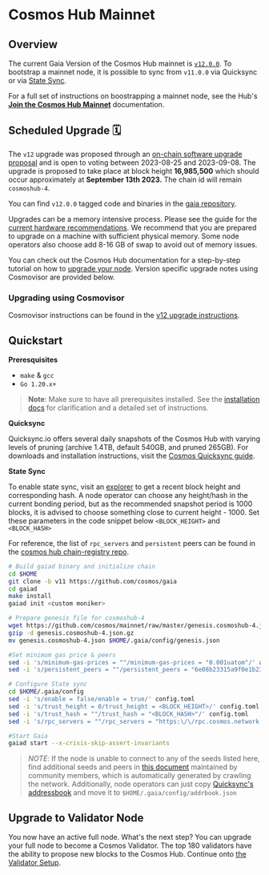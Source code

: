 # Cosmos Hub Mainnet

## Overview

The current Gaia Version of the Cosmos Hub mainnet is [`v12.0.0`](https://github.com/cosmos/gaia/releases/tag/v12.0.0). To bootstrap a mainnet node, it is possible to sync from `v11.0.0` via Quicksync or via [State Sync](https://hub.cosmos.network/main/hub-tutorials/join-mainnet.html#state-sync).

For a full set of instructions on boostrapping a mainnet node, see the Hub's [**Join the Cosmos Hub Mainnet**](https://hub.cosmos.network/main/hub-tutorials/join-mainnet.html) documentation.

## Scheduled Upgrade 🗓️ 

The `v12` upgrade was proposed through an [on-chain software upgrade proposal](https://www.mintscan.io/cosmos/proposals/821) and is open to voting between 2023-08-25 and 2023-09-08. The upgrade is proposed to take place at block height **16,985,500** which should occur approximately at **September 13th 2023.** The chain id will remain `cosmoshub-4`.

You can find `v12.0.0` tagged code and binaries in the [gaia repository](https://github.com/cosmos/gaia/releases/tag/v12.0.0).

Upgrades can be a memory intensive process. Please see the guide for the [current hardware recommendations](https://hub.cosmos.network/main/hub-tutorials/join-mainnet.html#hardware). We recommend that you are prepared to upgrade on a machine with sufficient physical memory. Some node operators also choose add 8-16 GB of swap to avoid out of memory issues.

You can check out the Cosmos Hub documentation for a step-by-step tutorial on how to [upgrade your node](https://hub.cosmos.network/main/hub-tutorials/upgrade-node.html). Version specific upgrade notes using Cosmovisor are provided below.

### Upgrading using Cosmovisor

Cosmovisor instructions can be found in the [v12 upgrade instructions](https://github.com/cosmos/gaia/blob/main/docs/migration/cosmoshub-4-v12-upgrade.md).

## Quickstart

**Preresquisites**
- `make` & `gcc`
- `Go 1.20.x+`

> **Note**: Make sure to have all prerequisites installed. See the [installation docs](https://hub.cosmos.network/main/getting-started/installation.html) for clarification and a detailed set of instructions.

**Quicksync**

Quicksync.io offers several daily snapshots of the Cosmos Hub with varying levels of pruning (archive 1.4TB, default 540GB, and pruned 265GB). For downloads and installation instructions, visit the [Cosmos Quicksync guide](https://quicksync.io/networks/cosmos.html).

**State Sync**

To enable state sync, visit an [explorer](https://www.mintscan.io/cosmos/blocks) to get a recent block height and corresponding hash. A node operator can choose any height/hash in the current bonding period, but as the recommended snapshot period is 1000 blocks, it is advised to choose something close to current height - 1000. Set these parameters in the code snippet below `<BLOCK_HEIGHT>` and `<BLOCK_HASH>`

For reference, the list of `rpc_servers` and `persistent` peers can be found in the [cosmos hub chain-registry repo](https://github.com/cosmos/chain-registry/blob/master/cosmoshub/chain.json).

```bash
# Build gaiad binary and initialize chain
cd $HOME
git clone -b v11 https://github.com/cosmos/gaia
cd gaiad
make install
gaiad init <custom moniker>

# Prepare genesis file for cosmoshub-4
wget https://github.com/cosmos/mainnet/raw/master/genesis.cosmoshub-4.json.gz
gzip -d genesis.cosmoshub-4.json.gz
mv genesis.cosmoshub-4.json $HOME/.gaia/config/genesis.json

#Set minimum gas price & peers
sed -i 's/minimum-gas-prices = ""/minimum-gas-prices = "0.001uatom"/' app.toml
sed -i 's/persistent_peers = ""/persistent_peers = "6e08b23315a9f0e1b23c7ed847934f7d6f848c8b@165.232.156.86:26656,ee27245d88c632a556cf72cc7f3587380c09b469@45.79.249.253:26656,538ebe0086f0f5e9ca922dae0462cc87e22f0a50@34.122.34.67:26656,d3209b9f88eec64f10555a11ecbf797bb0fa29f4@34.125.169.233:26656,bdc2c3d410ca7731411b7e46a252012323fbbf37@34.83.209.166:26656,585794737e6b318957088e645e17c0669f3b11fc@54.160.123.34:26656,5b4ed476e01c49b23851258d867cc0cfc0c10e58@206.189.4.227:26656"/' config.toml

# Configure State sync
cd $HOME/.gaia/config
sed -i 's/enable = false/enable = true/' config.toml
sed -i 's/trust_height = 0/trust_height = <BLOCK_HEIGHT>/' config.toml
sed -i 's/trust_hash = ""/trust_hash = "<BLOCK_HASH>"/' config.toml
sed -i 's/rpc_servers = ""/rpc_servers = "https:\/\/rpc.cosmos.network:443,https:\/\/rpc.cosmos.network:443"/' config.toml

#Start Gaia
gaiad start --x-crisis-skip-assert-invariants
```

> _NOTE_:  If the node is unable to connect to any of the seeds listed here, find additional seeds and peers in [this document](https://hackmd.io/@KFEZk8oMTz6vBlwADz0M4A/BkKEUOsZu#) maintained by community members, which is automatically generated by crawling the network. Additionally, node operators can just copy [Quicksync's addressbook](https://quicksync.io/addrbook.cosmos.json) and move it to `$HOME/.gaia/config/addrbook.json`


## Upgrade to Validator Node

You now have an active full node. What's the next step? You can upgrade your full node to become a Cosmos Validator. The top 180 validators have the ability to propose new blocks to the Cosmos Hub. Continue onto [the Validator Setup](../validators/validator-setup.md).
